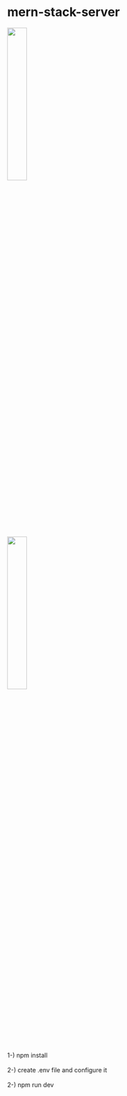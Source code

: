 # mern-stack-server

<a href="#"><img width="30%" height="auto" src="https://upload.wikimedia.org/wikipedia/commons/d/db/Npm-logo.svg" height="30%"/></a>            
<a href="#"><img width="30%" height="auto" src="https://upload.wikimedia.org/wikipedia/commons/thumb/d/d9/Node.js_logo.svg/590px-Node.js_logo.svg.png" height="30%"/></a>
<br/>  

1-) npm install
<br/>  
2-) create .env file and configure it
<br/>  
2-) npm run dev
